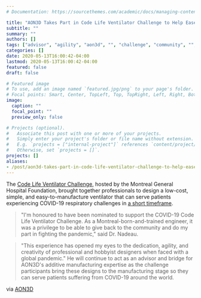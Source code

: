 ```yaml
---
# Documentation: https://sourcethemes.com/academic/docs/managing-content/

title: "AON3D Takes Part in Code Life Ventilator Challenge to Help Ease the COVID Crisis"
subtitle: ""
summary: ""
authors: []
tags: ["advisor", "agility", "aon3d", "", "challenge", "community", "", "covid", "creativity", "crisis", "dedication", "designer", "engineer", "experience", "foundation", "general", "hospital", "life", "", "montreal", "", "patient", "", "", "ventilator", "world"]
categories: []
date: 2020-05-13T16:00:42-04:00
lastmod: 2020-05-13T16:00:42-04:00
featured: false
draft: false

# Featured image
# To use, add an image named `featured.jpg/png` to your page's folder.
# Focal points: Smart, Center, TopLeft, Top, TopRight, Left, Right, BottomLeft, Bottom, BottomRight.
image:
  caption: ""
  focal_point: ""
  preview_only: false

# Projects (optional).
#   Associate this post with one or more of your projects.
#   Simply enter your project's folder or file name without extension.
#   E.g. `projects = ["internal-project"]` references `content/project/deep-learning/index.md`.
#   Otherwise, set `projects = []`.
projects: []
aliases:
- /post/aon3d-takes-part-in-code-life-ventilator-challenge-to-help-ease-the-covid-crisis
---
```


The [Code Life Ventilator Challenge](https://www.mghfoundation.com/en/), hosted by the Montreal General Hospital Foundation, brought together professionals to design a low-cost, simple, and easy-to-manufacture ventilator that can serve patients experiencing COVID-19 respiratory challenges in [a short timeframe](https://www.mghfoundation.com/en/news/ventilator-challenge-announcement-of-the-three-finalist-teams/).

> "I'm honoured to have been nominated to support the COVID-19 Code Life Ventilator Challenge. As a Montreal-born-and-trained engineer, it was a privilege to be able to give back to the community and do my part in fighting the pandemic," said Dr. Nadeau.

> "This experience has opened my eyes to the dedication, agility, and creativity of professional and hobbyist designers when faced with a global pandemic." He will continue to act as an advisor and bridge for AON3D's additive manufacturing expertise as the challenge participants bring these designs to the manufacturing stage so they can serve patients suffering from COVID-19 around the world.

via [AON3D](https://www.aon3d.com/press/aon3d-takes-part-in-code-life-ventilator-challenge-to-help-ease-the-covid-crisis)

